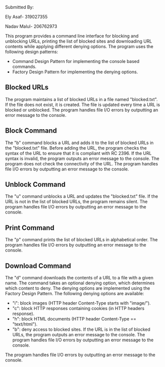 <p> Submitted By: </p>
<p> Ely Asaf- 319027355 </p>
<p> Nadav Malul- 206762973 </p>
<p>
      This program provides a command line interface for blocking and unblocking URLs, printing the list of blocked sites and downloading URL contents while applying different denying options. The program uses the following design patterns:
    </p>
    <ul>
      <li>Command Design Pattern for implementing the console based commands.</li>
      <li>Factory Design Pattern for implementing the denying options.</li>
    </ul>
    <h2>Blocked URLs</h2>
    <p>
      The program maintains a list of blocked URLs in a file named "blocked.txt". If the file does not exist, it is created. The file is updated every time a URL is blocked or unblocked. The program handles file I/O errors by outputting an error message to the console.
    </p>
    <h2>Block Command</h2>
    <p>
      The "b" command blocks a URL and adds it to the list of blocked URLs in the "blocked.txt" file. Before adding the URL, the program checks the syntax of the URL to ensure that it is compliant with RC 2396. If the URL syntax is invalid, the program outputs an error message to the console. The program does not check the connectivity of the URL. The program handles file I/O errors by outputting an error message to the console.
    </p>
    <h2>Unblock Command</h2>
    <p>
      The "u" command unblocks a URL and updates the "blocked.txt" file. If the URL is not in the list of blocked URLs, the program remains silent. The program handles file I/O errors by outputting an error message to the console.
    </p>
    <h2>Print Command</h2>
    <p>
      The "p" command prints the list of blocked URLs in alphabetical order. The program handles file I/O errors by outputting an error message to the console.
    </p>
    <h2>Download Command</h2>
    <p>
      The "d" command downloads the contents of a URL to a file with a given name. The command takes an optional denying option, which determines which content to deny. The denying options are implemented using the Factory Design Pattern. The following denying options are available:
    </p>
    <ul>
      <li>"i": block images (HTTP header Content-Type starts with "image/").</li>
      <li>"c": block HTTP responses containing cookies (in HTTP headers response).</li>
      <li>"h": block HTML documents (HTTP header Content-Type == "text/html").</li>
      <li>"b": deny access to blocked sites. If the URL is in the list of blocked URLs, the program outputs an error message to the console. The program handles file I/O errors by outputting an error message to the console.</li>
    </ul>
    <p>
      The program handles file I/O errors by outputting an error message to the console.
    </p>
